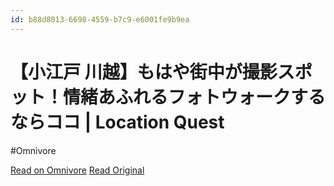 ```yaml
---
id: b88d8013-6698-4559-b7c9-e6001fe9b9ea
---
```


# 【小江戸 川越】もはや街中が撮影スポット！情緒あふれるフォトウォークするならココ | Location Quest
#Omnivore

[Read on Omnivore](https://omnivore.app/me/https-location-quest-net-kawagoe-191a7be62a1)
[Read Original](https://location-quest.net/kawagoe/)


